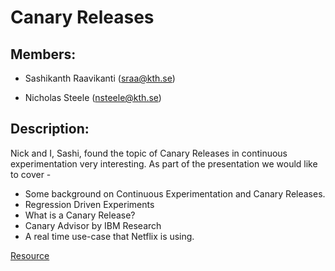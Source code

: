 #  Canary Releases

## Members:

- Sashikanth Raavikanti (sraa@kth.se)

- Nicholas Steele (nsteele@kth.se)

## Description:

Nick and I, Sashi, found the topic of Canary Releases in continuous experimentation very interesting. As part of the presentation we would like to cover -

- Some background on Continuous Experimentation and Canary Releases.
- Regression Driven Experiments
- What is a Canary Release?
- Canary Advisor by IBM Research
- A real time use-case that Netflix is using.

[Resource](http://eprints.cs.univie.ac.at/5953/1/paper-1.pdf)